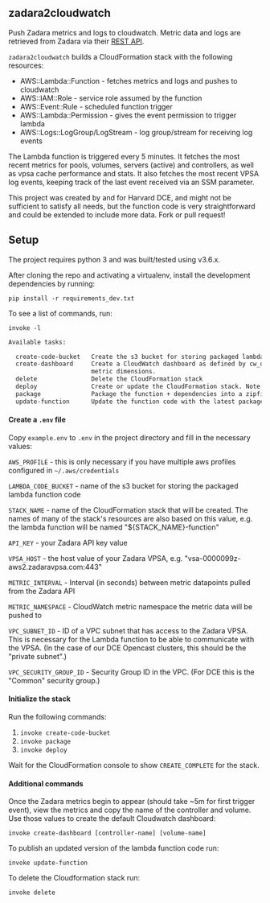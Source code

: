 ## zadara2cloudwatch

Push Zadara metrics and logs to cloudwatch. Metric data and logs are retrieved from
Zadara via their [REST API](http://vpsa-api.zadarastorage.com/).

`zadara2cloudwatch` builds a CloudFormation stack with the following resources:

* AWS::Lambda::Function - fetches metrics and logs and pushes to cloudwatch
* AWS::IAM::Role - service role assumed by the function
* AWS::Event::Rule - scheduled function trigger
* AWS::Lambda::Permission - gives the event permission to trigger lambda
* AWS::Logs::LogGroup/LogStream - log group/stream for receiving log events

The Lambda function is triggered every 5 minutes. It fetches the most recent metrics for 
pools, volumes, servers (active) and controllers, as well as vpsa cache performance and
stats. It also fetches the most recent VPSA log events, keeping track of the last
event received via an SSM parameter.

This project was created by and for Harvard DCE, and might not be sufficient to 
satisfy all needs, but the function code is very straightforward and could be 
extended to include more data. Fork or pull request!


## Setup

The project requires python 3 and was built/tested using v3.6.x.

After cloning the repo and activating a virtualenv, install the development
dependencies by running:

`pip install -r requirements_dev.txt`

To see a list of commands, run:

`invoke -l`

```bash
Available tasks:

  create-code-bucket   Create the s3 bucket for storing packaged lambda code
  create-dashboard     Create a CloudWatch dashboard as defined by cw_dashboard.json. You must provide the name of a controller & volume present in the cloudwatch
                       metric dimensions.
  delete               Delete the CloudFormation stack
  deploy               Create or update the CloudFormation stack. Note: you must run `package` first.
  package              Package the function + dependencies into a zipfile and upload to s3 bucket created via `create-code-bucket`
  update-function      Update the function code with the latest packaged zipfile in s3. Note: this will publish a new Lambda version.

```

#### Create a `.env` file

Copy `example.env` to `.env` in the project directory and fill in the necessary values:

`AWS_PROFILE` - this is only necessary if you have multiple aws profiles configured in `~/.aws/credentials`

`LAMBDA_CODE_BUCKET` - name of the s3 bucket for storing the packaged lambda function code

`STACK_NAME` - name of the CloudFormation stack that will be created. The names of many of the stack's resources are also based on this value, e.g. the lambda function will be named "${STACK_NAME}-function"

`API_KEY` - your Zadara API key value

`VPSA_HOST` - the host value of your Zadara VPSA, e.g. "vsa-0000099z-aws2.zadaravpsa.com:443"

`METRIC_INTERVAL` - Interval (in seconds) between metric datapoints pulled from the Zadara API

`METRIC_NAMESPACE` - CloudWatch metric namespace the metric data will be pushed to

`VPC_SUBNET_ID` - ID of a VPC subnet that has access to the Zadara VPSA. This is necessary for the Lambda function to be able to communicate with the VPSA. (In the case of our DCE Opencast clusters, this should be the "private subnet".)

`VPC_SECURITY_GROUP_ID` - Security Group ID in the VPC. (For DCE this is the "Common" security group.)

#### Initialize the stack

Run the following commands:

1. `invoke create-code-bucket`
1. `invoke package`
1. `invoke deploy`

Wait for the CloudFormation console to show `CREATE_COMPLETE` for the stack.

#### Additional commands

Once the Zadara metrics begin to appear (should take ~5m for first trigger event), view the metrics and copy the name of the controller and volume. Use those values to create the default Cloudwatch dashboard:

`invoke create-dashboard [controller-name] [volume-name]`

To publish an updated version of the lambda function code run:

`invoke update-function`

To delete the Cloudformation stack run:

`invoke delete`

